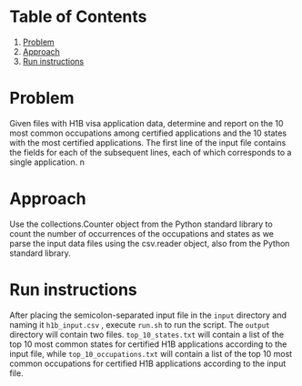 # Table of Contents
1. [Problem](README.md#problem)
2. [Approach](README.md#approach)
3. [Run instructions](README.md#run-instructions)

# Problem

Given files with H1B visa application data, determine and report on
the 10 most common occupations among certified applications and the 10
states with the most certified applications. The first line of the
input file contains the fields for each of the subsequent lines, each
of which corresponds to a single application.
n
# Approach

Use the collections.Counter object from the Python standard library to
count the number of occurrences of the occupations and states as we
parse the input data files using the csv.reader object, also from the
Python standard library.

# Run instructions

After placing the semicolon-separated input file in the `input`
directory and naming it `h1b_input.csv` , execute `run.sh` to run the
script. The `output` directory will contain two files.
`top_10_states.txt` will contain a list of the top 10 most common
states for certified H1B applications according to the input file,
while ``top_10_occupations.txt`` will contain a list of the top 10
most common occupations for certified H1B applications according to
the input file.

<!--  LocalWords:  md sh csv txt
 -->
